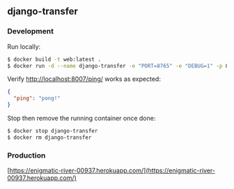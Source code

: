 ## django-transfer

### Development

Run locally:

```sh
$ docker build -t web:latest .
$ docker run -d --name django-transfer -e "PORT=8765" -e "DEBUG=1" -p 8007:8765 web:latest
```

Verify [http://localhost:8007/ping/](http://localhost:8007/ping/) works as expected:

```json
{
  "ping": "pong!"
}
```

Stop then remove the running container once done:

```sh
$ docker stop django-transfer
$ docker rm django-transfer
```

### Production

[https://enigmatic-river-00937.herokuapp.com/](https://enigmatic-river-00937.herokuapp.com/)
